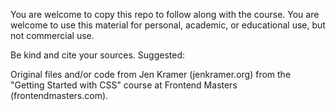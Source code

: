 You are welcome to copy this repo to follow along with the course. You are welcome to use this material for personal, academic, or educational use, but not commercial use.

Be kind and cite your sources. Suggested:

Original files and/or code from Jen Kramer (jenkramer.org) from the "Getting Started with CSS" course at Frontend Masters (frontendmasters.com).